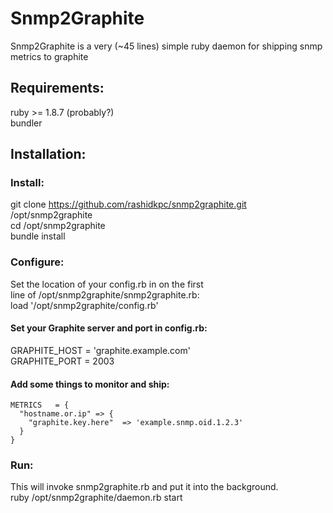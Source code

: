 Snmp2Graphite
=============

Snmp2Graphite is a very (~45 lines) simple ruby daemon for shipping snmp 
metrics to graphite  

Requirements:  
------------
ruby >= 1.8.7 (probably?)  
bundler  

Installation: 
-------------
### Install:  
git clone https://github.com/rashidkpc/snmp2graphite.git /opt/snmp2graphite  
cd /opt/snmp2graphite  
bundle install  

### Configure:  
Set the location of your config.rb in on the first  
line of /opt/snmp2graphite/snmp2graphite.rb:  
load '/opt/snmp2graphite/config.rb'  

#### Set your Graphite server and port in config.rb:  
GRAPHITE_HOST = 'graphite.example.com'  
GRAPHITE_PORT = 2003  

#### Add some things to monitor and ship:  
    METRICS   = {  
      "hostname.or.ip" => {  
        "graphite.key.here"  => 'example.snmp.oid.1.2.3'  
      }  
    }  

### Run:  
This will invoke snmp2graphite.rb and put it into the background.  
ruby /opt/snmp2graphite/daemon.rb start
